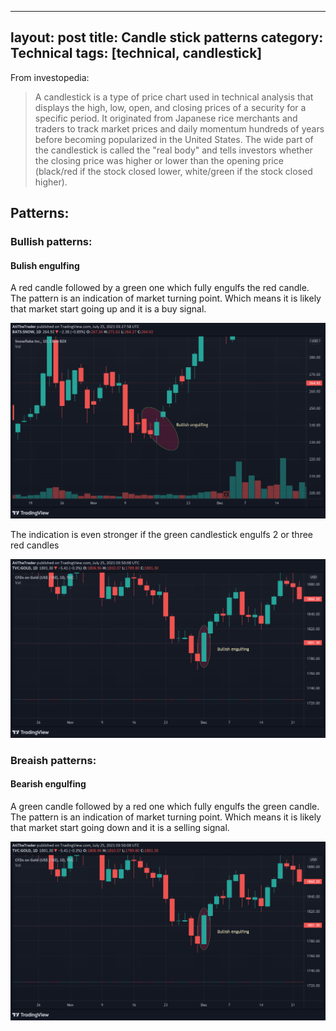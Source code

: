
---
layout: post
title: Candle stick patterns
category: Technical
tags: [technical, candlestick]
---
From investopedia:
> A candlestick is a type of price chart used in technical analysis that displays the high, low, open, and closing prices of a security for a specific period. It originated from Japanese rice merchants and traders to track market prices and daily momentum hundreds of years before becoming popularized in the United States. The wide part of the candlestick is called the "real body" and tells investors whether the closing price was higher or lower than the opening price (black/red if the stock closed lower, white/green if the stock closed higher).

## Patterns:

### Bullish patterns:

#### Bulish engulfing
A red candle followed by a green one which fully engulfs the red candle.
The pattern is an indication of market turning point. Which means it is likely that market start going up and it is a buy signal.


![Bullish engulfing](images/Bullish-engulfing-sample-1.png)

 The indication is even stronger if the green candlestick engulfs 2 or three red candles 


![Bullish engulfing](images/bullish-engulfing-sample-2.png)



### Breaish patterns:

#### Bearish engulfing
A green candle followed by a red one which fully engulfs the green candle.
The pattern is an indication of market turning point. Which means it is likely that market start going down and it is a selling signal.


![Bearish engulfing](images/bullish-engulfing-sample-2.png)

